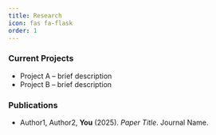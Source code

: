 ```yaml
---
title: Research
icon: fas fa-flask
order: 1
---
```


### Current Projects
- Project A – brief description
- Project B – brief description

### Publications
- Author1, Author2, **You** (2025). *Paper Title*. Journal Name.
